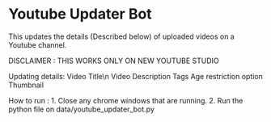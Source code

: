 # Youtube Updater Bot

This updates the details (Described below) of uploaded videos on a Youtube channel.

DISCLAIMER : THIS WORKS ONLY ON NEW YOUTUBE STUDIO

Updating details: Video Title\n
                  Video Description
                  Tags
                  Age restriction option
                  Thumbnail

How to run      : 1. Close any chrome windows that are running.
                  2. Run the python file on data/youtube_updater_bot.py
